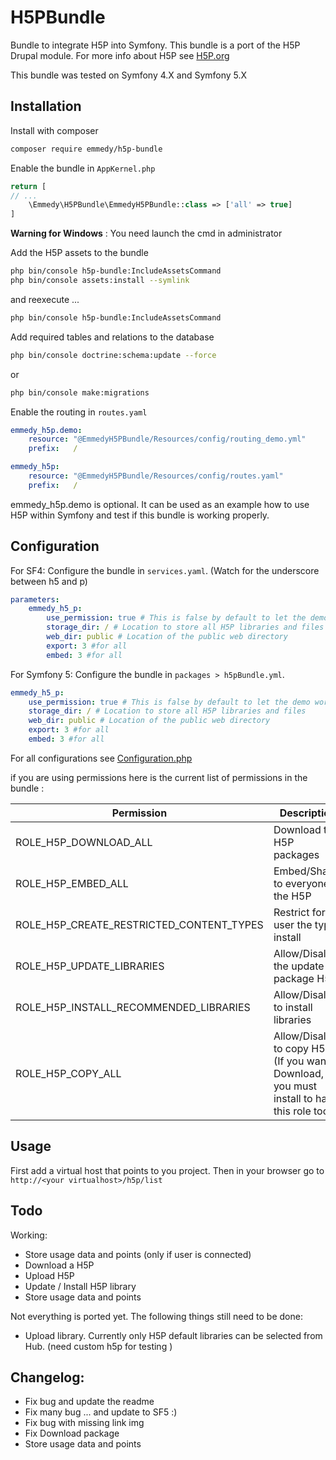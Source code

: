# H5PBundle
Bundle to integrate H5P into Symfony. This bundle is a port of the H5P Drupal module. For more info about H5P see [H5P.org](https://h5p.org)

This bundle was tested on Symfony 4.X and Symfony 5.X

Installation
------------

Install with composer
``` bash
composer require emmedy/h5p-bundle
```

Enable the bundle in `AppKernel.php`
```php
return [
// ...
    \Emmedy\H5PBundle\EmmedyH5PBundle::class => ['all' => true]
]
```
**Warning for Windows** : You need launch the cmd in administrator

Add the H5P assets to the bundle
``` bash
php bin/console h5p-bundle:IncludeAssetsCommand
php bin/console assets:install --symlink
```
and reexecute ...
```bash
php bin/console h5p-bundle:IncludeAssetsCommand
```
  

Add required tables and relations to the database
``` bash
php bin/console doctrine:schema:update --force 
```
or 
````bash
php bin/console make:migrations
````

Enable the routing in `routes.yaml`
```yaml
emmedy_h5p.demo:
    resource: "@EmmedyH5PBundle/Resources/config/routing_demo.yml"
    prefix:   /

emmedy_h5p:
    resource: "@EmmedyH5PBundle/Resources/config/routes.yaml"
    prefix:   /
```

emmedy_h5p.demo is optional. It can be used as an example how to use H5P within Symfony and test if this bundle is working properly.

Configuration
-------------

For SF4: 
Configure the bundle in `services.yaml`. (Watch for the underscore between h5 and p)
```yaml
parameters:
    emmedy_h5_p:
        use_permission: true # This is false by default to let the demo work out of the box.
        storage_dir: / # Location to store all H5P libraries and files
        web_dir: public # Location of the public web directory
        export: 3 #for all
        embed: 3 #for all
```

For Symfony 5:
Configure the bundle in `packages > h5pBundle.yml`.
```yaml
emmedy_h5_p:
    use_permission: true # This is false by default to let the demo work out of the box.
    storage_dir: / # Location to store all H5P libraries and files
    web_dir: public # Location of the public web directory
    export: 3 #for all
    embed: 3 #for all
```

For all configurations see [Configuration.php](DependencyInjection/Configuration.php)

if you are using permissions here is the current list of permissions in the bundle :

| Permission  | Description |
|---|---|
| ROLE_H5P_DOWNLOAD_ALL  |  Download the H5P packages |
| ROLE_H5P_EMBED_ALL  | Embed/Share to everyone the H5P   |
| ROLE_H5P_CREATE_RESTRICTED_CONTENT_TYPES  | Restrict for user the type install  |
| ROLE_H5P_UPDATE_LIBRARIES  | Allow/Disallow the update of package H5P  |
| ROLE_H5P_INSTALL_RECOMMENDED_LIBRARIES  | Allow/Disallow to install libraries |
| ROLE_H5P_COPY_ALL  | Allow/Disallow to copy H5P (If you want to Download, you must install to have this role too) |

Usage
-------------

First add a virtual host that points to you project. Then in your browser go to `http://<your virtualhost>/h5p/list`

Todo
-------------
Working: 
- Store usage data and points (only if user is connected)
- Download a H5P
- Upload H5P
- Update / Install H5P library
- Store usage data and points

Not everything is ported yet. The following things still need to be done:
* Upload library. Currently only H5P default libraries can be selected from Hub. (need custom h5p for testing )

Changelog: 
-------------
- Fix bug and update the readme
- Fix many bug ... and update to SF5 :) 
- Fix bug with missing link img 
- Fix Download package
- Store usage data and points
